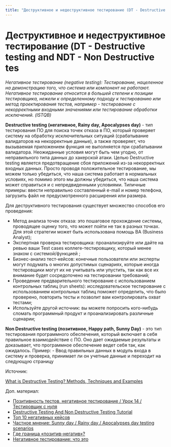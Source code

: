 ```yaml
---
title: "Деструктивное и недеструктивное тестирование (DT - Destructive testing and NDT - Non Destructive tes"
---
```


# Деструктивное и недеструктивное тестирование (DT - Destructive testing and NDT - Non Destructive tes

_Негативное тестирование (negative testing): Тестирование, нацеленное на демонстрацию того, что система или компонент не работают. Негативное тестирование относится в большей степени к позиции тестировщика, нежели к определенному подходу к тестированию или метод проектирования тестов, например - тестирование с некорректными входными значениями или тестирование обработки исключений. (ISTQB)_

**Destructive testing (негативное, Rainy day, Apocalypses day)** - тип тестирования ПО для поиска точек отказа в ПО, который проверяет систему на обработку исключительных ситуаций (срабатывание валидаторов на некорректные данные), а также проверяет, что вызываемая приложением функция не выполняется при срабатывании валидатора. Неожиданные условия могут быть чем угодно, от неправильного типа данных до хакерской атаки. Целью Destructive testing является предотвращение сбоя приложений из-за некорректных входных данных. Просто проводя положительное тестирование, мы можем только убедиться, что наша система работает в нормальных условиях, но помимо этого мы должны убедиться, что наша система может справиться и с непредвиденными условиями. Типичные примеры: ввести неправильно составленный e-mail и номер телефона, загрузить файл не предусмотренного расширения или размера.

Для деструктивного тестирования существует множество способов его проведения:

* Метод анализа точек отказа: это пошаговое прохождение системы, проводящее оценку того, что может пойти не так в разных точках. Для этой стратегии может быть использована помощь BA (Business Analyst);
* Экспертная проверка тестировщика: проанализируйте или дайте на ревью ваши Test cases коллеге-тестировщику, который менее знаком с системой/функцией ;
* Бизнес-анализ тест-кейсов: конечные пользователи или эксперты могут подумать о многих допустимых сценариях, которые иногда тестировщики могут их не учитывать или упустить, так как все их внимание будет сосредоточено на тестировании требований;
* Проведение предварительного тестирование с использованием контрольных таблиц (run sheets): исследовательское тестирование с использованием контрольных таблиц поможет определить, что было проверено, повторить тесты и позволит вам контролировать охват тестами;
* Используйте другой источник: вы можете попросить кого-нибудь сломать программный продукт и проанализировать различные сценарии;

**Non Destructive testing (позитивное, Happy path, Sunny Day)** - это тип тестирования программного обеспечения, который включает в себя правильное взаимодействие с ПО. Оно дает ожидаемые результаты и доказывает, что программное обеспечение ведет себя так, как ожидалось. Пример: - Ввод правильных данных в модуль входа в систему и проверка, принимает ли он учетные данные и переходит на следующую страницу

Источник:

[What is Destructive Testing? Methods, Techniques and Examples](https://www.guru99.com/destructive-testing.html)

Доп. материал:

* [Позитивность тестов, негативное тестирование / Урок 14 / Тестировщик с нуля](https://www.youtube.com/watch?v=b\_1eXkzYc-g)
* [Destructive Testing And Non Destructive Testing Tutorial](https://www.softwaretestinghelp.com/destructive-non-destructive-testing/)
* [Топ 10 негативных кейсов](https://testmatick.com/ru/top-10-negativnyh-test-kejsov-ispolzuemyh-vo-vremya-testirovaniya-po/)
* [Частное мнение: Sunny day / Rainy day / Apocalypses day testing scenarios](https://qsusha.wordpress.com/2018/04/25/%D1%87%D0%B0%D1%81%D1%82%D0%BD%D0%BE%D0%B5-%D0%BC%D0%BD%D0%B5%D0%BD%D0%B8%D0%B5-sunny-day-rainy-day-apocalypses-day-testing-scenarios/)
* [Где граница «позитив-негатив»?](https://okiseleva.blogspot.com/2018/12/blog-post\_24.html)
* [Негативное тестирование: что это](https://testengineer.ru/negativnoe-testirovanie-chto-ehto/)
